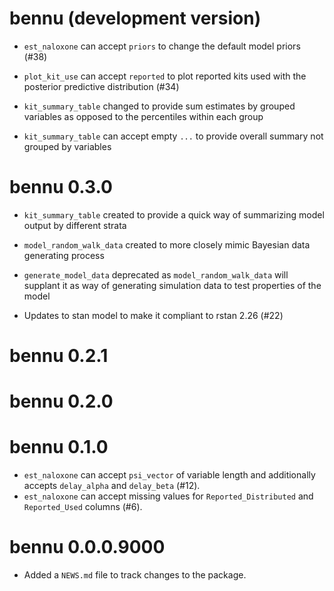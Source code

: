 # bennu (development version)

* `est_naloxone` can accept `priors` to change the default model priors (#38)

* `plot_kit_use` can accept `reported` to plot reported kits used with the 
posterior predictive distribution (#34)

* `kit_summary_table`  changed to provide sum estimates by grouped variables
as opposed to the percentiles within each group

* `kit_summary_table`  can accept empty `...` to provide overall summary
not grouped by variables

# bennu 0.3.0

* `kit_summary_table` created to provide a quick way of summarizing model 
output by different strata

* `model_random_walk_data` created to more closely mimic Bayesian data 
generating process

* `generate_model_data` deprecated as `model_random_walk_data` will supplant it
as way of generating simulation data to test properties of the model

* Updates to stan model to make it compliant to rstan 2.26 (#22)

# bennu 0.2.1

# bennu 0.2.0

# bennu 0.1.0

* `est_naloxone` can accept `psi_vector` of variable length and additionally
accepts `delay_alpha` and `delay_beta` (#12).
* `est_naloxone` can accept missing values for `Reported_Distributed` and
`Reported_Used` columns (#6).

# bennu 0.0.0.9000

* Added a `NEWS.md` file to track changes to the package.
